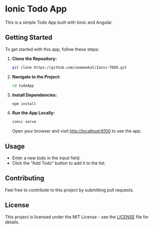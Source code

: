 # Ionic Todo App

This is a simple Todo App built with Ionic and Angular.

## Getting Started

To get started with this app, follow these steps:

1. **Clone the Repository:**

    ```bash
    git clone https://github.com/seemaekal/Ionic-TODO.git
    ```

2. **Navigate to the Project:**

    ```bash
    cd todoApp
    ```

3. **Install Dependencies:**

    ```bash
    npm install
    ```

4. **Run the App Locally:**

    ```bash
    ionic serve
    ```

    Open your browser and visit [http://localhost:8100](http://localhost:8100) to see the app.

## Usage

- Enter a new todo in the input field.
- Click the "Add Todo" button to add it to the list.

## Contributing

Feel free to contribute to this project by submitting pull requests.

## License

This project is licensed under the MIT License - see the [LICENSE](LICENSE) file for details.
